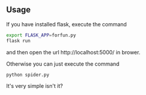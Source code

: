 ## Usage
If you have installed flask, execute the command
```bash
export FLASK_APP=forfun.py
flask run
```
and then open the url http://localhost:5000/ in brower.

Otherwise you can just execute the command
```bash
python spider.py
```
It's very simple isn't it?